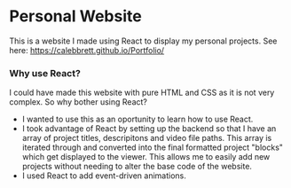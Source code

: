 # Personal Website
This is a website I made using React to display my personal projects. See here: https://calebbrett.github.io/Portfolio/

### Why use React?
I could have made this website with pure HTML and CSS as it is not very complex. So why bother using React?
* I wanted to use this as an oportunity to learn how to use React.
* I took advantage of React by setting up the backend so that I have an array of project titles, descripitons and video file paths. This array is iterated through and converted into the final formatted project "blocks"  which get displayed to the viewer. This allows me to easily add new projects without needing to alter the base code of the website.
* I used React to add event-driven animations.

